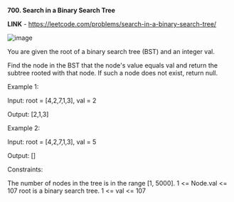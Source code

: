**700. Search in a Binary Search Tree**

**LINK** - https://leetcode.com/problems/search-in-a-binary-search-tree/

![image](https://user-images.githubusercontent.com/92528845/189974463-7a9afa9a-6a20-4cbc-9e59-84e6d2f80c15.png)


You are given the root of a binary search tree (BST) and an integer val.

Find the node in the BST that the node's value equals val and return the subtree rooted with that node. If such a node does not exist, return null.
 

Example 1:


Input: root = [4,2,7,1,3], val = 2

Output: [2,1,3]


Example 2:


Input: root = [4,2,7,1,3], val = 5

Output: []
 

Constraints:

The number of nodes in the tree is in the range [1, 5000].
1 <= Node.val <= 107
root is a binary search tree.
1 <= val <= 107
